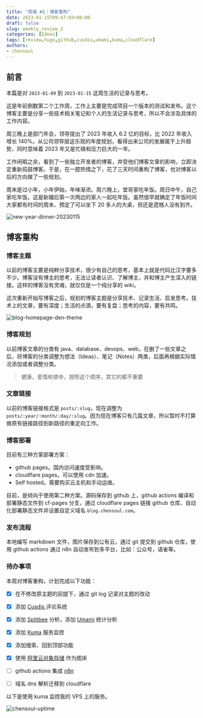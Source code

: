```yaml
---
title: "周报 #2｜博客重构"
date: 2023-01-15T09:47:03+08:00
draft: false
slug: weekly_review_2
categories: [Ideas]
tags: [review,hugo,github,cusdis,umami,kuma,cloudflare]
authors:
- chensoul   
---
```


## 前言

本篇是对 `2023-01-09` 到 `2023-01-15` 这周生活的记录与思考。

这是年前倒数第二个工作周，工作上主要是完成项目一个版本的测试和发布。这个博客主要是分享一些技术相关笔记和个人的生活记录与思考，所以不会涉及具体的工作内容。

周三晚上是部门年会，领导提出了 2023 年收入 6.2 亿的目标，比 2022 年收入增长 140%。从公司领导层这乐观的年度规划，看得出来公司的发展属于上升趋势，同时意味着 2023 年又是忙碌和压力巨大的一年。

工作闲暇之余，看到了一些独立开发者的博客，并受他们博客文章的影响，立即决定重新捣鼓博客。于是，在一腔热情之下，花了三天时间重构了博客，也对博客以后的方向做了一些规划。

周末是过小年，小年伊始，年味渐浓。周六晚上，堂哥家吃年饭。周日中午，自己家吃年饭。这是新婚后第一次两边的家人一起吃年饭。虽然很早就确定了年饭时间大家都有时间的周末、预定了可以坐下 20 多人的大桌，但还是遗憾人没有到齐。

![new-year-dinner-20230115](http://chensoul.oss-cn-hangzhou.aliyuncs.com/images/new-year-dinner-20230115.png)

## 博客重构

### 博客主题

以前的博客主要是纯粹分享技术，很少有自己的思考，基本上就是代码比汉字要多不少。博客没有博主的思考，无法让读者认识、了解博主，并和博主产生深入的链接。这样的博客没有灵魂，就仅仅是一个纯分享的 wiki。

这次重新开始写博客之后，规划的博客主题是分享技术、记录生活、启发思考。技术上的文章，要有深度；生活的点滴，要有复盘；思考的内容，要有共鸣。

![blog-homepage-den-theme](http://chensoul.oss-cn-hangzhou.aliyuncs.com/images/blog-homepage-den-theme.png)


### 博客规划

以前博客文章的分类有 java、database、devops、web，在删了一些文章之后，将博客的分类调整为想法（Ideas）、笔记（Notes）两类，后面再根据实际情况添加或者调整分类。

> 健康，爱情和使命，按照这个顺序，其它的都不重要

### 文章链接

以前的博客链接格式是 `posts/:slug`，现在调整为 `posts/:year/:month/:day/:slug`。因为现在博客只有几篇文章，所以暂时不打算做原有链接路径到新路径的重定向工作。

### 博客部署

目前有三种方案部署方案：
- github pages。国内访问速度受影响。
- cloudflare pages。可以使用 cdn 加速。
- Self hosted。需要购买云主机和手动运维。

目前，是倾向于使用第二种方案。源码保存到 github 上，github actions 编译和部署静态文件到 cf-pages 分支，通过 cloudflare pages 链接 github 仓库、自动化部署静态文件并设置自定义域名 `blog.chensoul.com`。

### 发布流程

本地编写 markdown 文件，图片保存到公有云，通过 git 提交到 github 仓库，使用 github actions 通过 n8n 自动发布到多平台，比如：公众号，语雀等。

### 待办事项

本周对博客重构，计划完成以下功能：
- [x] 在不修改原主题的前提下，通过 git log 记录对主题的改动
- [x] 添加 [Cusdis ](https://cusdis.com/ )评论系统
- [x] 添加 [Splitbee](https://splitbee.io/) 分析，添加 [Umami](https://umami.is/) 统计分析
- [x] 添加 [Kuma](https://uptime.kuma.pet/) 服务监控
- [x] 添加搜索、回到顶部功能
- [x] 使用 [阿里云对象存储](https://oss.console.aliyun.com/overview) 作为图床
- [ ] github actions 集成 [n8n](https://n8n.io/)
- [ ] 域名 dns 解析迁移到 cloudflare


以下是使用 kuma 监控我的 VPS 上的服务。

![chensoul-uptime](http://chensoul.oss-cn-hangzhou.aliyuncs.com/images/chensoul-uptime.png)
